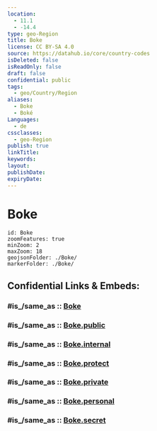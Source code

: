 ```yaml
---
location:
  - 11.1
  - -14.4
type: geo-Region
title: Boke
license: CC BY-SA 4.0
source: https://datahub.io/core/country-codes
isDeleted: false
isReadOnly: false
draft: false
confidential: public
tags:
  - geo/Country/Region
aliases:
  - Boke
  - Boké
Languages:
  - de
cssclasses:
  - geo-Region
publish: true
linkTitle:
keywords:
layout:
publishDate:
expiryDate:
---
```


# Boke

```leaflet
id: Boke
zoomFeatures: true 
minZoom: 2 
maxZoom: 18
geojsonFolder: ./Boke/
markerFolder: ./Boke/
```


## Confidential Links & Embeds: 

### #is_/same_as :: [Boke](/_Standards/Earth/Continent/Africa/Africa~West/Guinea/Regions~Guinea/Boké-Region/counties~Boké/Boke.md) 

### #is_/same_as :: [Boke.public](/_public/Earth/Continent/Africa/Africa~West/Guinea/Regions~Guinea/Boké-Region/counties~Boké/Boke.public.md) 

### #is_/same_as :: [Boke.internal](/_internal/Earth/Continent/Africa/Africa~West/Guinea/Regions~Guinea/Boké-Region/counties~Boké/Boke.internal.md) 

### #is_/same_as :: [Boke.protect](/_protect/Earth/Continent/Africa/Africa~West/Guinea/Regions~Guinea/Boké-Region/counties~Boké/Boke.protect.md) 

### #is_/same_as :: [Boke.private](/_private/Earth/Continent/Africa/Africa~West/Guinea/Regions~Guinea/Boké-Region/counties~Boké/Boke.private.md) 

### #is_/same_as :: [Boke.personal](/_personal/Earth/Continent/Africa/Africa~West/Guinea/Regions~Guinea/Boké-Region/counties~Boké/Boke.personal.md) 

### #is_/same_as :: [Boke.secret](/_secret/Earth/Continent/Africa/Africa~West/Guinea/Regions~Guinea/Boké-Region/counties~Boké/Boke.secret.md)


